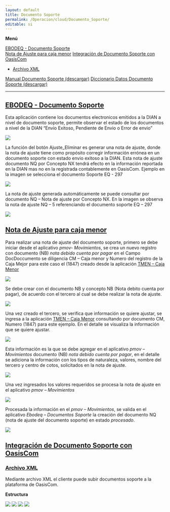 ```yaml
---
layout: default
title: Documento Soporte
permalink: /Operacion/cloud/Documento_Soporte/
editable: si
---
```

**Menú**  

[EBODEQ - Documento Soporte](http://docs.oasiscom.com/Operacion/cloud/Documento_Soporte/ebodeq#ebodeq-documento-soporte)  
[Nota de Ajuste para caja menor](http://docs.oasiscom.com/Operacion/cloud/Documento_Soporte/ebodeq#nota-de-ajuste-para-caja-menor)
[Integración de Documento Soporte con OasisCom](http://docs.oasiscom.com/Operacion/cloud/Documento_Soporte/ebodeq#integración-de-documento-soporte-con-oasiscom)
* [Archivo XML](http://docs.oasiscom.com/Operacion/cloud/Documento_Soporte/ebodeq#archivo-xml) 

[Manual Documento Soporte (descargar)](http://docs.oasiscom.com/Operacion/cloud/Documento_Soporte/ebodeq/documentos-soportes.pdf) 
[Diccionario Datos Documento Soporte (descargar)](http://docs.oasiscom.com/Operacion/cloud/Documento_Soporte/ebodeq/DiccionarioDatos_DS.pdf)



---
## [EBODEQ - Documento Soporte](http://docs.oasiscom.com/Operacion/cloud/Documento_Soporte/ebodeq#ebodeq-documento-soporte) 

Esta aplicación contiene los documentos electronicos emitidos a la DIAN a nivel de documento soporte, permite observar el estado de los documentos a nivel de la DIAN “Envio Exitoso, Pendiente de Envio o Error de envio”

![](ebodeq1.png)

La función del botón Ajuste_Eliminar es generar una nota de ajuste, donde la nota de ajuste tiene como propósito corregir información errónea en un documento soporte con estado envio exitoso a la DIAN. Esta nota de ajuste documento NQ por Concepto NX tendrá efecto en la información reportada en la DIAN mas no en la registrada contablemente en OasisCom.
Ejemplo en la imagen se selecciona el documento Soporte EQ - 297 

![](ebodeq2.png)

La nota de ajuste generada automáticamente se puede consultar por documento NQ – Nota de ajuste por Concepto NX. En la imagen se observa la nota de ajuste NQ – 5 referenciando el documento soporte EQ – 297

![](ebodeq3.png)

## [Nota de Ajuste para caja menor](http://docs.oasiscom.com/http://docs.oasiscom.com/Operacion/cloud/Documento_Soporte/ebodeq#nota-de-ajuste-para-caja-menor)

Para realizar una nota de ajuste del documento soporte, primero se debe iniciar desde el aplicativo *pmov- Movimientos*, se crea un nuevo registro con documento (NB) *nota debido cuenta por pagar* en el Campo DocDoccumento se diligencia CM – Caja menor y Numero del registro de la Caja Mejor para este caso el (1847) creado desde la aplicación [TMEN – Caja Menor](https://docs.oasiscom.com/Operacion/erp/tesoreria/tmovimient/tmen)

![](ebodeq4.png)

Se debe crear con el documento NB y concepto NB (Nota debito cuenta por pagar), de acuerdo con el tercero al cual se debe realizar la nota de ajuste.

![](ebodeq5.png)

Una vez creado el tercero, se verifica que información se quiere ajustar, se ingresa a la aplicación [TMEN – Caja Menor](https://docs.oasiscom.com/Operacion/erp/tesoreria/tmovimient/tmen) consultando por documento CM, Numero (1847) para este ejemplo. En el detalle se visualiza la información que se quiere ajustar.

![](ebodeq6.png)

Esta información es la que se debe agregar en el aplicativo *pmov – Movimientos* documento (NB) *nota debido cuenta por pagar*, en el detalle se adiciona la información con los tipos de naturaleza, valores, nombre del tercero y centro de cotos, solicitados en la nota de ajuste.

![](ebodeq7.png)

Una vez ingresados los valores requeridos se procesa la nota de ajuste en el aplicativo *pmov – Movimientos* 

![](ebodeq8.png)

Procesada la información en el *pmov – Movimientos*, se valida en el aplicativo *Ebodeq – Documentos Soporte* la creación del documento NQ (nota de ajuste del documento soporte) en estado *procesado*.


![](ebodeq9.png)


## [Integración de Documento Soporte con OasisCom](http://docs.oasiscom.com/http://docs.oasiscom.com/Operacion/cloud/Documento_Soporte/ebodeq#integración-de-documento-soporte-con-oasiscom)


### [Archivo XML](http://docs.oasiscom.com/http://docs.oasiscom.com/Operacion/cloud/Documento_Soporte/ebodeq#archivo-xml)
Mediante archivo XML el cliente puede subir documentos soporte a la plataforma de OasisCom. 

**Estructura**

![](ebodeq10.png)
![](ebodeq11.png)
![](ebodeq12.png)
![](ebodeq13.png)


